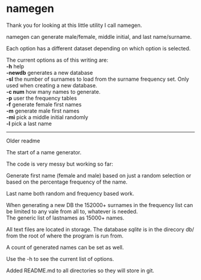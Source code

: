 # namegen

Thank you for looking at this little utility I call namegen.

namegen can generate male/female, middle initial, and last name/surname.

Each option has a different dataset depending on which option is selected.

The current options as of this writing are:  
**-h** help  
**-newdb** generates a new database  
**-sl** the number of surnames to load from the surname frequency set. Only used when creating a new database.  
**-c num** how many names to generate.  
**-p** user the frequency tables  
**-f** generate female first names  
**-m** generate male first names  
**-mi** pick a middle initial randomly  
**-l** pick a last name  


----
Older readme

The start of a name generator. 

The code is very messy but working so far:

Generate first name (female and male) based on just a random selection or based on the percentage frequency of the name.

Last name both random and frequency based work.

When generating a new DB the 152000+ surnames in the frequency list can be limited to any vale from all to, whatever is needed.   
The generic list of lastnames as 15000+ names.  

All text files are located in storage.
The database _sqlite_ is in the direcory db/ from the root of where the program is run from.

A count of generated names can be set as well.

Use the -h to see the current list of options.

Added README.md to all directories so they will store in git.